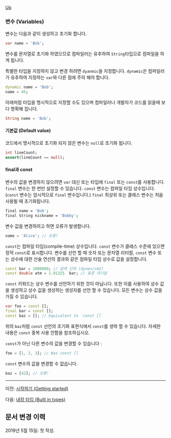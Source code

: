 [Up](./index.md)

### 변수 (Variables)

변수는 다음과 같이 생성하고 초기화 합니다.

```dart
var name = 'Bob';
```

변수를 문자열로 초기화 하였으므로 컴파일러는 유추하여 `String`타입으로 컴파일을 하게 됩니다.

특별한 타입을 지정하지 않고 변경 하려면 `dyanmic`을 지정합니다. `dynamic`은 컴파일러가 유추하여 지정하는 `var`와  다른 점에 주의 해야 합니다.

```dart
dynamic name = 'Bob';
name = 45;
```

아래처럼 타입을 명시적으로 지정할 수도 있으며 컴파일러나 개발자가 코드를 읽을때 보다 명확해 집니다. 

```dart
String name = 'Bob';
```

<p id="default-value"/>

#### 기본값 (Default value)

코드에서 명시적으로 초기화 되지 않은 변수는 `null`로 초기화 됩니다.

```dart
int lineCount;
assert(lineCount == null);
```

<p id="final-and-const"/>

#### final과 const

변수의 값을 변경하지 않으려면 `var` 대신 또는 타입에 `final` 또는 `const`를 사용합니다. `final` 변수는 한 번만 설정할 수 있습니다. `const` 변수는 컴파일 타임 상수입니다. (`const` 변수는 암시적으로 `final` 변수입니다.) `final` 최상위 또는 클래스 변수는 처음 사용될 때 초기화됩니다.

```sh
final name = 'Bob';
final String nickname = 'Bobby';
```

변수 값을 변경하려고 하면 오류가 발생합니다.

```dart
name = 'Alice'; // 오류!
```

`const`는 컴파일 타임(compile-time) 상수입니다. `const` 변수가 클래스 수준에 있으면 정적 `const`로 표시합니다. 변수를 선언 할 때 숫자 또는 문자열 리터럴, `const` 변수 또는 상수에 대한 산술 연산의 결과와 같은 컴파일 타임 상수로 값을 설정합니다.

```dart
const bar = 1000000; // 압력 단위 (dynes/cm2)
const double atm = 1.01325  bar; // 표준 대기압
```

`const` 키워드는 상수 변수를 선언하기 위한 것이 아닙니다. 또한 이를 사용하여 상수 값을 생성하고 상수 값을 생성하는 생성자를 선언 할 수 있습니다. 모든 변수는 상수 값을 가질 수 있습니다.

```dart
var foo = const [];
final bar = const [];
const baz = []; // Equivalent to `const []`
```

위의 `baz`처럼 `const` 선언의 초기화 표현식에서 `const`를 생략 할 수 있습니다. 자세한 내용은 `const` 중복 사용 안함을 참조하십시오.

`const`가 아닌 다른 변수의 값을 변경할 수 있습니다 :

```dart
foo = [1, 2, 3]; // Was const []
```

`const` 변수의 값을 변경할 수 없습니다.

```dart
baz = [42]; // 오류!
```

---

이전: [시작하기 (Getting started)](./getting_started.md)

다음: [내장 타입 (Built in types)](./built_in_types.md)

## 문서 변경 이력

2019년 5월 15일: 첫 작성.
